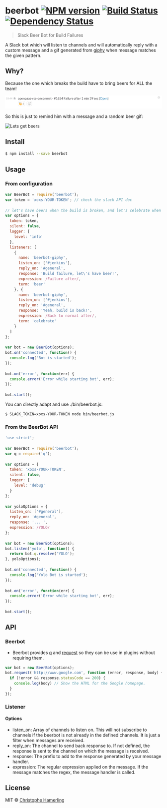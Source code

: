 # beerbot [![NPM version][npm-image]][npm-url] [![Build Status][travis-image]][travis-url] [![Dependency Status][daviddm-image]][daviddm-url]
>Slack Beer Bot for Build Failures

A Slack bot which will listen to channels and will automatically reply with a custom message and a gif generated from [giphy](http://giphy.com) when message matches the given pattern.

## Why?

Because the one which breaks the build have to bring beers for ALL the team!

![Build Broken Message](/assets/slack-jenkins.png?raw=true "Build broken")

So this is just to remind him with a message and a random beer gif:

![Lets get beers](http://media3.giphy.com/media/ixCowc31ZeKuIHuhFe/200.gif)

## Install

```sh
$ npm install --save beerbot
```

## Usage

### From configuration

```js
var BeerBot = require('beerbot');
var token = 'xoxs-YOUR-TOKEN'; // check the slack API doc

// let's have beers when the build is broken, and let's celebrate when it is back!
var options = {
  token: token,
  silent: false,
  logger: {
    level: 'info'
  },
  listeners: [
    {
      name: 'beerbot-giphy',
      listen_on: ['#jenkins'],
      reply_on: '#general',
      response: 'Build failure, let\'s have beer!',
      expression: /Failure after/,
      term: 'beer'
    }, {
      name: 'beerbot-giphy',
      listen_on: ['#jenkins'],
      reply_on: '#general',
      response: 'Yeah, build is back!',
      expression: /Back to normal after/,
      term: 'celebrate'
    }
  ]
};

var bot = new BeerBot(options);
bot.on('connected', function() {
  console.log('Bot is started');
});

bot.on('error', function(err) {
  console.error('Error while starting bot', err);
});

bot.start();
```

You can directly adapt and use ./bin/beerbot.js:

```sh
$ SLACK_TOKEN=xoxs-YOUR-TOKEN node bin/beerbot.js
```

### From the BeerBot API

```js
'use strict';

var BeerBot = require('beerbot');
var q = require('q');

var options = {
  token: 'xoxs-YOUR-TOKEN',
  silent: false,
  logger: {
    level: 'debug'
  }
};

var yoloOptions = {
  listen_on: ['#general'],
  reply_on: '#general',
  response: '... ',
  expression: /YOLO/
};

var bot = new BeerBot(options);
bot.listen('yolo', function() {
  return bot.q.resolve('YOLO');
}, yoloOptions);

bot.on('connected', function() {
  console.log('Yolo Bot is started');
});

bot.on('error', function(err) {
  console.error('Error while starting bot', err);
});

bot.start();
```

## API

### Beerbot

- Beerbot provides [q](https://github.com/kriskowal/q) and [request](https://github.com/request/request) so they can be use in plugins without requiring them.

``` javascript
var bot = new BeerBot(options);
bot.request('http://www.google.com', function (error, response, body) {
  if (!error && response.statusCode == 200) {
    console.log(body) // Show the HTML for the Google homepage.
  }
});
```

### Listener

#### Options

- listen_on: Array of channels to listen on. This will not subscribe to channels if the beerbot is not already in the defined channels. It is just a filter when messages are received.
- reply_on: The channel to send back response to. If not defined, the response is sent to the channel on which the message is received.
- response: The prefix to add to the response generated by your message handler.
- expression: The regular expression applied on the message. If the message matches the regex, the message handler is called.

## License

MIT © [Christophe Hamerling](http://chamerling.github.io)

[npm-image]: https://badge.fury.io/js/beerbot.svg
[npm-url]: https://npmjs.org/package/beerbot
[travis-image]: https://travis-ci.org/chamerling/beerbot.svg?branch=master
[travis-url]: https://travis-ci.org/chamerling/beerbot
[daviddm-image]: https://david-dm.org/chamerling/beerbot.svg?theme=shields.io
[daviddm-url]: https://david-dm.org/chamerling/beerbot
